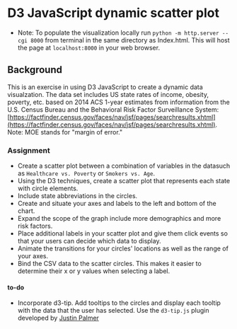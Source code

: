 # D3 JavaScript dynamic scatter plot

* Note: To populate the visualization locally run `python -m http.server --cgi 8000` from terminal in the same directory as Index.html. This will host the page at `localhost:8000` in your web browser.

## Background
This is an exercise in using D3 JavaScript to create a dynamic data visualzation. The data set includes US state rates of income, obesity, poverty, etc. based on 2014 ACS 1-year estimates from information from the U.S. Census Bureau and the Behavioral Risk Factor Surveillance System: [https://factfinder.census.gov/faces/nav/jsf/pages/searchresults.xhtml](https://factfinder.census.gov/faces/nav/jsf/pages/searchresults.xhtml). Note: MOE stands for "margin of error."

### Assignment

* Create a scatter plot between a combination of variables in the datasuch as `Healthcare vs. Poverty` or `Smokers vs. Age`.
* Using the D3 techniques, create a scatter plot that represents each state with circle elements. 
* Include state abbreviations in the circles. 
* Create and situate your axes and labels to the left and bottom of the chart.
* Expand the scope of the graph include more demographics and more risk factors. 
* Place additional labels in your scatter plot and give them click events so that your users can decide which data to display. 
* Animate the transitions for your circles' locations as well as the range of your axes.
* Bind the CSV data to the scatter circles. This makes it easier to determine their x or y values when selecting a label.

#### to-do
* Incorporate d3-tip. Add tooltips to the circles and display each tooltip with the data that the user has selected. Use the `d3-tip.js` plugin developed by [Justin Palmer](https://github.com/Caged)
